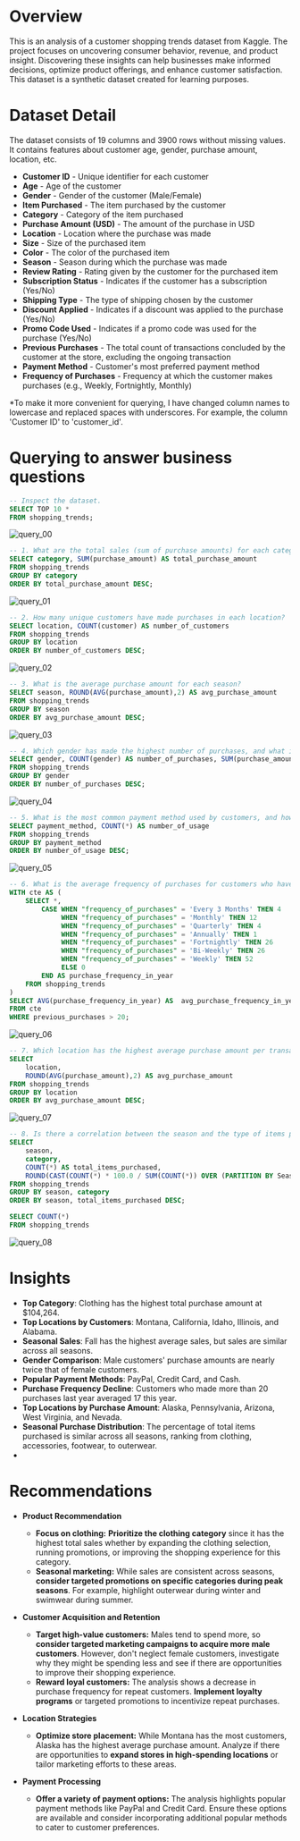 # Overview
This is an analysis of a customer shopping trends dataset from Kaggle. The project focuses on uncovering consumer behavior, revenue, and product insight. Discovering these insights can help businesses make informed decisions, optimize product offerings, and enhance customer satisfaction. This dataset is a synthetic dataset created for learning purposes.

# Dataset Detail
The dataset consists of 19 columns and 3900 rows without missing values. It contains features about customer age, gender, purchase amount, location, etc. 

-	**Customer ID** - Unique identifier for each customer
-	**Age** - Age of the customer
-	**Gender** - Gender of the customer (Male/Female)
-	**Item Purchased** - The item purchased by the customer
-	**Category** - Category of the item purchased
-	**Purchase Amount (USD)** - The amount of the purchase in USD
-	**Location** - Location where the purchase was made
-	**Size** - Size of the purchased item
-	**Color** - The color of the purchased item
-	**Season** - Season during which the purchase was made
-	**Review Rating** - Rating given by the customer for the purchased item
-	**Subscription Status** - Indicates if the customer has a subscription (Yes/No)
-	**Shipping Type** - The type of shipping chosen by the customer
-	**Discount Applied** - Indicates if a discount was applied to the purchase (Yes/No)
-	**Promo Code Used** - Indicates if a promo code was used for the purchase (Yes/No)
-	**Previous Purchases** - The total count of transactions concluded by the customer at the store, excluding the ongoing transaction
-	**Payment Method** - Customer's most preferred payment method
-	**Frequency of Purchases** - Frequency at which the customer makes purchases (e.g., Weekly, Fortnightly, Monthly)

*To make it more convenient for querying, I have changed column names to lowercase and replaced spaces with underscores. For example, the column 'Customer ID' to 'customer_id'.

# Querying to answer business questions

```sql
-- Inspect the dataset.
SELECT TOP 10 *
FROM shopping_trends;
```
![query_00](https://github.com/pongsakorn-onnim/SQL_projects/assets/87061596/f1facc32-6fef-477a-aa21-e941130df552)

```sql
-- 1. What are the total sales (sum of purchase amounts) for each category of items?
SELECT category, SUM(purchase_amount) AS total_purchase_amount
FROM shopping_trends
GROUP BY category
ORDER BY total_purchase_amount DESC;
```
![query_01](https://github.com/pongsakorn-onnim/SQL_projects/assets/87061596/12fd9b13-a31b-49b4-a062-1539dcec42b3)


```sql
-- 2. How many unique customers have made purchases in each location?
SELECT location, COUNT(customer) AS number_of_customers
FROM shopping_trends
GROUP BY location
ORDER BY number_of_customers DESC;
```
![query_02](https://github.com/pongsakorn-onnim/SQL_projects/assets/87061596/c2114dee-e8b9-4d84-8ec9-074a270c45d6)

```sql
-- 3. What is the average purchase amount for each season?
SELECT season, ROUND(AVG(purchase_amount),2) AS avg_purchase_amount
FROM shopping_trends
GROUP BY season
ORDER BY avg_purchase_amount DESC;
```
![query_03](https://github.com/pongsakorn-onnim/SQL_projects/assets/87061596/f0dffb7b-2ac0-4a08-993e-a3d1e919a316)

```sql
-- 4. Which gender has made the highest number of purchases, and what is the total amount spent by each gender?
SELECT gender, COUNT(gender) AS number_of_purchases, SUM(purchase_amount) AS total_purchase_amount
FROM shopping_trends
GROUP BY gender
ORDER BY number_of_purchases DESC;
```
![query_04](https://github.com/pongsakorn-onnim/SQL_projects/assets/87061596/8c03817c-33d5-4f9c-a1ef-77cf9bdc03e2)

```sql
-- 5. What is the most common payment method used by customers, and how many times has each payment method been used?
SELECT payment_method, COUNT(*) AS number_of_usage
FROM shopping_trends
GROUP BY payment_method
ORDER BY number_of_usage DESC;
```
![query_05](https://github.com/pongsakorn-onnim/SQL_projects/assets/87061596/e25bf134-af04-4e37-b404-6f994843fcb8)

```sql
-- 6. What is the average frequency of purchases for customers who have made previous purchases more than 20 times?
WITH cte AS (
    SELECT *,
        CASE WHEN "frequency_of_purchases" = 'Every 3 Months' THEN 4
             WHEN "frequency_of_purchases" = 'Monthly' THEN 12
             WHEN "frequency_of_purchases" = 'Quarterly' THEN 4
			 WHEN "frequency_of_purchases" = 'Annually' THEN 1
			 WHEN "frequency_of_purchases" = 'Fortnightly' THEN 26
			 WHEN "frequency_of_purchases" = 'Bi-Weekly' THEN 26
			 WHEN "frequency_of_purchases" = 'Weekly' THEN 52
             ELSE 0
        END AS purchase_frequency_in_year
    FROM shopping_trends
)
SELECT AVG(purchase_frequency_in_year) AS  avg_purchase_frequency_in_year
FROM cte
WHERE previous_purchases > 20;
```
![query_06](https://github.com/pongsakorn-onnim/SQL_projects/assets/87061596/9cef6b4b-1bd1-489e-9290-6ded645b29d4)

```sql
-- 7. Which location has the highest average purchase amount per transaction?
SELECT 
	location, 
	ROUND(AVG(purchase_amount),2) AS avg_purchase_amount
FROM shopping_trends
GROUP BY location
ORDER BY avg_purchase_amount DESC;
```
![query_07](https://github.com/pongsakorn-onnim/SQL_projects/assets/87061596/90c1d3de-8ca0-4ee3-b2df-af805366d3ba)

```sql
-- 8. Is there a correlation between the season and the type of items purchased? For example, do customers tend to buy more winter clothing during colder months?
SELECT 
	season, 
	category, 
	COUNT(*) AS total_items_purchased,
	ROUND(CAST(COUNT(*) * 100.0 / SUM(COUNT(*)) OVER (PARTITION BY Season) AS numeric), 2) AS percentage_of_total_items_purchased
FROM shopping_trends
GROUP BY season, category
ORDER BY season, total_items_purchased DESC;

SELECT COUNT(*)
FROM shopping_trends
```
![query_08](https://github.com/pongsakorn-onnim/SQL_projects/assets/87061596/b2d2ddb0-0eea-4d83-843e-70e61e349bd5)

# Insights
- **Top Category**: Clothing has the highest total purchase amount at $104,264.
- **Top Locations by Customers**: Montana, California, Idaho, Illinois, and Alabama.
- **Seasonal Sales**: Fall has the highest average sales, but sales are similar across all seasons.
- **Gender Comparison**: Male customers' purchase amounts are nearly twice that of female customers.
- **Popular Payment Methods**: PayPal, Credit Card, and Cash.
- **Purchase Frequency Decline**: Customers who made more than 20 purchases last year averaged 17 this year.
- **Top Locations by Purchase Amount**: Alaska, Pennsylvania, Arizona, West Virginia, and Nevada.
- **Seasonal Purchase Distribution**: The percentage of total items purchased is similar across all seasons, ranking from clothing, accessories, footwear, to outerwear.
- 

# Recommendations
- **Product Recommendation**
	- **Focus on clothing:** **Prioritize the clothing category** since it has the highest total sales whether by expanding the clothing selection, running promotions, or improving the shopping experience for this category.
	- **Seasonal marketing:** While sales are consistent across seasons, **consider targeted promotions on specific categories during peak seasons**. For example, highlight outerwear during winter and swimwear during summer.

- **Customer Acquisition and Retention**
	- **Target high-value customers:** Males tend to spend more, so **consider targeted marketing campaigns to acquire more male customers**. However, don't neglect female customers, investigate why they might be spending less and see if there are opportunities to improve their shopping experience.
	- **Reward loyal customers:** The analysis shows a decrease in purchase frequency for repeat customers. **Implement loyalty programs** or targeted promotions to incentivize repeat purchases.

- **Location Strategies**
	- **Optimize store placement:** While Montana has the most customers, Alaska has the highest average purchase amount. Analyze if there are opportunities to **expand stores in high-spending locations** or tailor marketing efforts to these areas.

 - **Payment Processing**
 	- **Offer a variety of payment options:** The analysis highlights popular payment methods like PayPal and Credit Card. Ensure these options are available and consider incorporating additional popular methods to cater to customer preferences.
